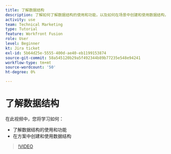 ```yaml
---
title: 了解数据结构
description: 了解如何了解数据结构的使用和功能，以及如何在场景中创建和使用数据结构，所有这些操作均位于 [!DNL Adobe Workfront Fusion].
activity: use
team: Technical Marketing
type: Tutorial
feature: Workfront Fusion
role: User
level: Beginner
kt: Jira ticket
exl-id: 5b64d25e-5555-400d-ae40-eb1199153874
source-git-commit: 58a545120b29a5f492344b89b77235e548e94241
workflow-type: tm+mt
source-wordcount: '50'
ht-degree: 0%

---
```


# 了解数据结构

在此视频中，您将学习如何：

* 了解数据结构的使用和功能
* 在方案中创建和使用数据结构

>[!VIDEO](https://video.tv.adobe.com/v/335293/?quality=12)
